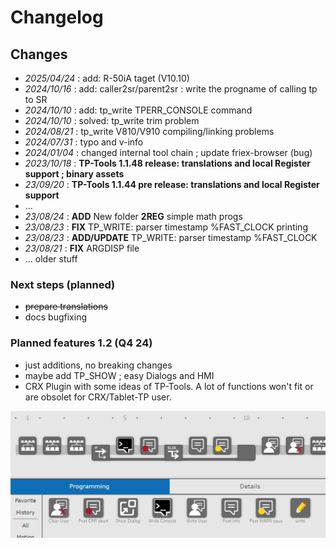 
# Changelog
## Changes
- *2025/04/24* : add: R-50iA taget (V10.10)
- *2024/10/16* : add: caller2sr/parent2sr : write the progname of calling tp to SR
- *2024/10/10* : add: tp_write TPERR_CONSOLE command
- *2024/10/10* : solved: tp_write trim problem 
- *2024/08/21* : tp_write V810/V910 compiling/linking problems
- *2024/07/31* : typo and v-info
- *2024/01/04* : changed internal tool chain ; update friex-browser (bug)
- *2023/10/18* : **TP-Tools 1.1.48 release: translations and local Register support ; binary assets**
- *23/09/20* : **TP-Tools 1.1.44 pre release: translations and local Register support**
- ...
- *23/08/24* : **ADD** New folder **2REG** simple math progs 
- *23/08/23* : **FIX** TP_WRITE: parser timestamp %FAST_CLOCK printing
- *23/08/23* : **ADD/UPDATE** TP_WRITE: parser timestamp %FAST_CLOCK
- *23/08/21* : **FIX** ARGDISP file 
- ... older stuff

### Next steps (planned)
-  ~~prepare translations~~
-  docs bugfixing

### Planned features 1.2 (Q4 24)
- just additions, no breaking changes
- maybe add TP_SHOW ; easy Dialogs and HMI
- CRX Plugin with some ideas of TP-Tools. 
    A lot of functions won't fit or are obsolet for CRX/Tablet-TP user.

![CRX_PlugIn_Brainstorm1](assets/CRX_PlugIn_Brainstorm1.JPG)

